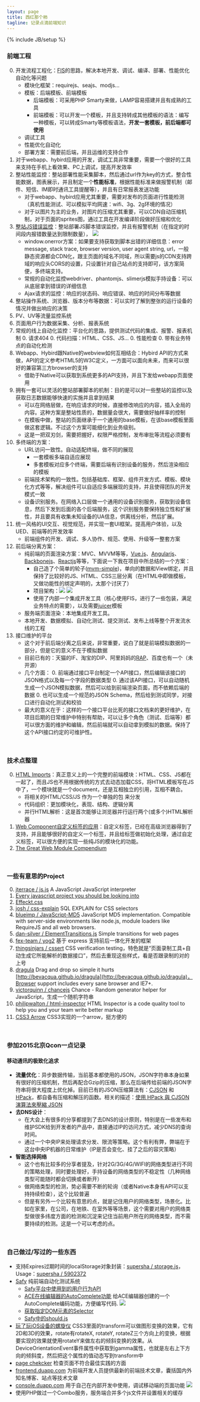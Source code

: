 ```yaml
---
layout: page
title: 西红那个柿
tagline: 记录点滴前端知识
---
```

{% include JB/setup %}





### 前端工程

0. 开发流程工程化：[FIS](http://fis.baidu.com)的思路，解决本地开发、调试、编译、部署、性能优化自动化等问题
    * 模块化框架：requirejs、seajs、modjs...
    * 模板：后端模板、前端模板
        * 后端模板：可采用PHP Smarty来做，LAMP容易搭建并且有成熟的工具
        * 前端模板：可以开发一个模板，并且支持转成其他模板的语法：编写一种模板，可以转成Smarty等模板语法，**开发一套模板，前后端都可使用**
    * 调试工具
    * 性能优化自动化
    * 部署方案：需要前后端，并且运维的支持合作
1. 对于webapp、hybird应用的开发，调试工具非常重要，需要一个很好的工具来支持在手机上看效果、PC上调试，提高开发效率
1. 整站性能监控：整站部署性能采集脚本，然后通过url作为key的方式，整合性能数据，图表展示，并且制定一个**性能标准**，根据性能标准来做报警机制（邮件、短信、IM即时通讯工具提醒等），并且有日常报表发送功能
    * 对于webapp、hybird应用尤其重要，需要对发布的页面进行性能检测（真机性能测试、可以模拟平均网速：wifi、3g、2g环境的情况）
    * 对于以图片为主的业务，对图片的压缩尤其重要，可以CDN自动压缩机制，对于页面的sprites图，通过工具在开发编译阶段做好压缩和优化
2. [整站JS错误监控](http://blog.newrelic.com/2014/03/13/javascript-error-reporting-ajax-timing-new-relic)：整站部署JS脚本错误监控，并且有报警机制（在指定的时间段内报错数量达到限制数量）， ![](http://gtms02.alicdn.com/tps/i2/TB1KJGJGXXXXXbUapXXXGNj1FXX-1286-697.jpg)
    * window.onerror方案：如果要支持获取到脚本出错的详细信息：error message, stack trace, browser version, user agent string, url，一般静态资源都会CDN化，跟主页面的域名不同域，所以需要js的CDN支持跨域的响应头CORS的设置，只设置针对自己站点的支持即可，该方案简便，多终端支持。
    * 常规的自动化监控webdriver、phantomjs、slimerjs模拟手持设备：可以从底层拿到错误的详细信息
    * Ajax请求的监控：响应的状态码、响应错误、响应的时间分布等数据
3. 整站操作系统、浏览器、版本分布等数据：可以实时了解到整张的运行设备的情况并做出响应的决策
4. PV、UV等流量监控系统
5. 页面用户行为数据采集、分析、报表系统
3. 常规的线上自动化监控：平台化的思路，提供测试代码的集成、报警、报表机制
    0. 请求404
    0. 代码扫描：HTML、CSS、JS...
    0. 性能检查
    0. 带有业务特点的自动化检测
4. Webapp、Hybird跟Native的webview如何互相结合：Hybird API的方式来做，API的定义参考HTML5的W3C定义，一方面可以面向未来，而来可以很好的兼容第三方browser的支持
    * 借助于Native可以获取到系统更多的API支持，并且下发给webapp页面使用
5. 拥有一套可以灵活的整站部署脚本的机制：目的是可以对一些整站的监控以及获取日志数据能够快速的实施并且拿到结果
    * 可以在网络层做，在响应请求的时候，直接修改响应的内容，插入全局的内容。这种方案是整站性质的，数据量会很大，需要做好抽样率的控制
    * 在模板中做，整站的页面继承于一个通用的base模板，在该base模板里面做这套逻辑。不过这个方案可能细化到业务级别。
    * 这是一把双刃剑，需要把握好，权限严格控制，发布审批等流程必须要有
0. 多终端的方案：
    * URL访问一致性。自动适配终端，做不同的展现
        * 一套模板多端自适应展现
        * 多套模板对应多个终端，需要后端有识别设备的服务，然后渲染相应的模板
    * 前端技术架构的一致性。包括基础库、框架、组件开发方式、模板、模块化方式等等，解决组件可以自适应多端展现的支持，并且使得团队的开发模式一致
    * 设备识别服务。在网络入口层做一个通用的设备识别服务，获取到设备信息，然后下发到后面的各个后端服务，这个识别服务要保持独立性和扩展性，并且要具有收集未知设备的UA信息，供离线分析，然后扩展。
0. 统一风格的UI交互、视觉规范，并实现一套UI框架。提高用户体验，以及UED、前端等的开发效率
    * 前端组件的开发、调试、多人协作、规范、使用、升级等一整套方案
1. 前后端分离方案：
    * 纯前端的页面渲染方案：MVC、MVVM等等，[Vue.js](http://vuejs.org/)、[Angularjs](http://angularjs.org/)、[Backbonejs](http://backbonejs.org/)、[Reactjs](https://facebook.github.io/react/)等等，下面说一下我在项目中所总结的一个方案：
        * 自己造了个简单的轮子([mvm-simple](https://github.com/supersha/mvvm-simple))，单向的数据和View绑定，并且保持了比较好的JS、HTML、CSS三层分离（在HTML中即做模板，又做功能性的绑定声明的，太那个讨厌了）
        * 项目架构：![](http://gtms01.alicdn.com/tps/i1/TB1ejHAHpXXXXXGaXXXfUQMIVXX-993-406.png) ![](http://gtms04.alicdn.com/tps/i4/TB1PSUtHpXXXXbpaXXXHmZl1VXX-642-517.png)
        * 使用了内部一个集成开发工具（核心使用FIS，进行了一些包装，满足业务特点的需要），以及需要[juicer](http://juicer.name)模板
    * 服务端页面渲染：本地集成开发工具。
    * 本地开发、数据模拟、自动化测试、提交测试、发布上线等整个开发流水线的工程
0. 接口维护的平台
    * 这个对于前后端分离之后来说，非常重要，说白了就是前端模拟数据的一部分，但是它的意义不在于模拟数据
    * 目前已有的：天猫的IF、淘宝的DIP、阿里妈妈的[RAP](https://github.com/thx/RAP)、百度也有一个（未开源）
    * 几个方面：
        0. 前端通过接口平台制定一个API接口，然后编辑该接口的JSON格式以及每一个字段的数据类型
        0. 通过该API接口，可以自动随机生成一个JSON模拟数据，然后可以给到前端渲染页面，而不依赖后端的数据
        0. 也可以生成一个规范的JSON Schema，然后给到测试同学，对接口进行自动化测试和校验
    * 最大的意义在于：这样的一个接口平台比死的接口文档来的更好维护，在项目后期的日常维护中特别有帮助，可以让多个角色（测试、后端等）都可以很方面的维护和编辑，然后前端就可以自动拿到模拟的数据。保持了这个API接口约定的可维护性。
  
<br>

### 技术点整理

0. [HTML Imports](http://www.html5rocks.com/zh/tutorials/webcomponents/imports/)：真正意义上的一个完整的前端模块：HTML、CSS、JS都在一起了，而且JS也不用根据传统的方式去动态加载CSS，将HTML模板写在JS中了，一个模块就是一个document，还是互相独立的引用，互相不耦合。
    * 将相关的HTML/CSS/JS 作为一个单独的包 来分发
    * 代码组织：更加模块化，表现、结构、逻辑分离
    * 并行HTML解析：这是首次能够让浏览器并行运行两个(或多个)HTML解析器
0. [Web Component自定义标签的应用](http://developer.telerik.com/featured/web-components-ready-production)：自定义标签，已经在高级浏览器得到了支持，并且能够很好的自定义一个标签，并且给标签做初始化处理，通过自定义标签，可以很方便的实现一些纯JS的模块化的功能。
0. [The Great Web Module Compendium](http://ponyfoo.com/articles/great-web-module-compendium)

<br>

### 一些有意思的Project

0. [jterrace / js.js](https://github.com/jterrace/js.js/) A JavaScript JavaScript interpreter
0. [Every javascript project you should be looking into](http://www.javascriptoo.com/)
0. [Effeckt.css](http://h5bp.github.io/Effeckt.css/)
0. [josh / css-explain](https://github.com/josh/css-explain) SQL EXPLAIN for CSS selectors
0. [blueimp / JavaScript-MD5](https://github.com/blueimp/JavaScript-MD5) JavaScript MD5 implementation. Compatible with server-side environments like node.js, module loaders like RequireJS and all web browsers.
0. [dan-silver / ElementTransitions.js](https://github.com/dan-silver/ElementTransitions.js/) Simple transitions for web pages
0. [fex-team / yog2](https://github.com/fex-team/yog2) 基于 express 支持前后一体化开发的框架
0. [thingsinjars / cssert](https://github.com/thingsinjars/cssert) CSS verification testing，特色就是“页面录制工具+自动生成它所能解析的数据接口”，然后去重现这些样式，看是否跟录制的对的上号
0. [dragula](https://github.com/bevacqua/dragula) Drag and drop so simple it hurts 
[http://bevacqua.github.io/dragula](http://bevacqua.github.io/dragula)，Browser support includes every sane browser and IE7+.
0. [victorquinn / chancejs](https://github.com/victorquinn/chancejs) Chance - Random generator helper for JavaScript，生成一个随机字符串
0. [philipwalton / html-inspector](https://github.com/philipwalton/html-inspector) HTML Inspector is a code quality tool to help you and your team write better markup
0. [CSS3 Arrow](http://cssarrowplease.com/) CSS3实现的一个arrow，挺方便的

<br>

### 参加2015北京Qcon一点记录

#### 移动通讯的极致化追求

* **流量优化**：异步数据传输，当前基本都使用的JSON，JSON字符串本身如果有很好的压缩机制，然后再配合Gzip的压缩，那么在后端传给前端的JSON字符串将很大程度上优化掉。目前已有的JSON压缩算法有：[CJSON](http://blogs.longwin.com.tw/wordpress/cjson.js) 和 [HPack](https://github.com/WebReflection/json.hpack)，都自备有压缩和解压的函数。相关的描述：[使用 HPack 與 CJSON 演算法來壓縮 JSON](http://blog.longwin.com.tw/2011/07/json-compress-hpack-cjson-algorithm-2011/)
* **去DNS设计**：
    * 在大会上有很多的分享都提到了去DNS的设计原则，特别是在一些发布和维护SDK给到开发者的产品中，直接通过IP的访问方式，减少DNS的查询时间。
    * 通过一个中央IP来处理请求分发、限流等策略。这个有利有弊，弊端在于这台中央IP机器的日常维护（IP是否会变化、挂了之后的容灾策略）
* **智能选择网络**
    * 这个也有比较多的分享者提及，针对2G/3G/4G/WIFI的网络类型进行不同的策略处理，同时要处理好，手持设备的网络类型的不稳定性（几种网络类型可能随时都会切换或者断开）
    * 做网络类型的检测，势必需要不断的轮询（或者Native本身有API可以支持持续检查），这个比较普遍
    * 但是有另外一个比较有意思的点，就是记住用户的网络类型，场景化。比如在家里，在公司，在地铁、在室外等等场景，这个需要对用户的网络类型做很多纬度方面的检测和沉淀来记住当前用户所在的网络类型，而不需要持续的检测。这是一个可以考虑的点。

<br>

### 自己做过/写过的一些东西

* 支持Expires过期时间的localStorage对象封装：[supersha / storage.js](https://github.com/supersha/storage.js)，Usage：[supersha / 5902372](https://gist.github.com/5902372)
* [Safy](https://github.com/supersha/safy) 纯前端自动化测试系统
    * [Safy平台中使用到的用户行为API](/lessons/2015/05/05/safy-action-api/)
    * [ACE在线编辑器的AutoComplete功能](https://gist.github.com/5230745) 给ACE编辑器创建的一个AutoComplete编码功能，方便编写代码. ![](http://bcs.duapp.com/diandiblog/QQ20130624-1.png)
    * [获取指定DOM元素的Selector](https://github.com/supersha/safy/blob/master/static/js/get_selector.js)
    * [Safy中的should.js](https://gist.github.com/5932377)
* [玩了玩iOS设备的螺旋仪](https://gist.github.com/5918279) CSS3里面的transform可以做图形变换的效果，它有2D和3D的效果，rotate有rotateX, rotateY, rotateZ三个方向上的变换，根据要实现的效果就使用rotateY来做左右的倾斜变换的效果。从DeviceOrientationEvent事件属性中获取到gamma属性，也就是左右上下方向的倾斜度，然后把这个属性的值动态写到transform中
* [page chekcker](https://gist.github.com/6007327) 检查页面不符合最佳实践的方面
* [frontend.duapp.com](http://frontend.duapp.com) 为前端开发人员提供最新的前端技术文章，囊括国内外知名博客、站点等技术文章
* [console.duapp.com](http://console.duapp.com) 用于自己在内部开发中使用，调试移动端的页面功能 ![](http://bcs.duapp.com/diandiblog/QQ20130625-1.png)
* 使用PHP做过一个Combo服务，服务端合并多个js文件并设置相关的缓存

